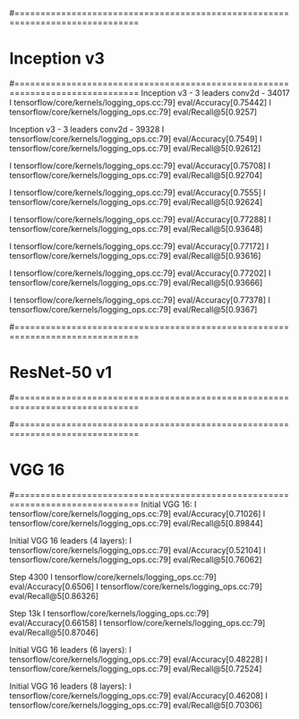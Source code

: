 #==============================================================================
# Inception v3
#==============================================================================
Inception v3 - 3 leaders conv2d - 34017
I tensorflow/core/kernels/logging_ops.cc:79] eval/Accuracy[0.75442]
I tensorflow/core/kernels/logging_ops.cc:79] eval/Recall@5[0.9257]

Inception v3 - 3 leaders conv2d - 39328
I tensorflow/core/kernels/logging_ops.cc:79] eval/Accuracy[0.7549]
I tensorflow/core/kernels/logging_ops.cc:79] eval/Recall@5[0.92612]

I tensorflow/core/kernels/logging_ops.cc:79] eval/Accuracy[0.75708]
I tensorflow/core/kernels/logging_ops.cc:79] eval/Recall@5[0.92704]

I tensorflow/core/kernels/logging_ops.cc:79] eval/Accuracy[0.7555]
I tensorflow/core/kernels/logging_ops.cc:79] eval/Recall@5[0.92624]


I tensorflow/core/kernels/logging_ops.cc:79] eval/Accuracy[0.77288]
I tensorflow/core/kernels/logging_ops.cc:79] eval/Recall@5[0.93648]

I tensorflow/core/kernels/logging_ops.cc:79] eval/Accuracy[0.77172]
I tensorflow/core/kernels/logging_ops.cc:79] eval/Recall@5[0.93616]

I tensorflow/core/kernels/logging_ops.cc:79] eval/Accuracy[0.77202]
I tensorflow/core/kernels/logging_ops.cc:79] eval/Recall@5[0.93666]

I tensorflow/core/kernels/logging_ops.cc:79] eval/Accuracy[0.77378]
I tensorflow/core/kernels/logging_ops.cc:79] eval/Recall@5[0.9367]

#==============================================================================
# ResNet-50 v1
#==============================================================================

#==============================================================================
# VGG 16
#==============================================================================
Initial VGG 16:
I tensorflow/core/kernels/logging_ops.cc:79] eval/Accuracy[0.71026]
I tensorflow/core/kernels/logging_ops.cc:79] eval/Recall@5[0.89844]

Initial VGG 16 leaders (4 layers):
I tensorflow/core/kernels/logging_ops.cc:79] eval/Accuracy[0.52104]
I tensorflow/core/kernels/logging_ops.cc:79] eval/Recall@5[0.76062]

Step 4300
I tensorflow/core/kernels/logging_ops.cc:79] eval/Accuracy[0.6506]
I tensorflow/core/kernels/logging_ops.cc:79] eval/Recall@5[0.86326]

Step 13k
I tensorflow/core/kernels/logging_ops.cc:79] eval/Accuracy[0.66158]
I tensorflow/core/kernels/logging_ops.cc:79] eval/Recall@5[0.87046]



Initial VGG 16 leaders (6 layers):
I tensorflow/core/kernels/logging_ops.cc:79] eval/Accuracy[0.48228]
I tensorflow/core/kernels/logging_ops.cc:79] eval/Recall@5[0.72524]

Initial VGG 16 leaders (8 layers):
I tensorflow/core/kernels/logging_ops.cc:79] eval/Accuracy[0.46208]
I tensorflow/core/kernels/logging_ops.cc:79] eval/Recall@5[0.70306]



